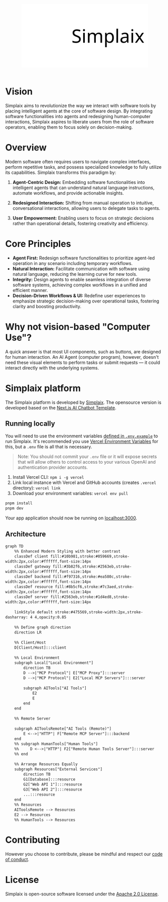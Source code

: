 <p align="center">
  <picture>
    <source media="(prefers-color-scheme: dark)" srcset="images/simplaix_logo.svg">
    <source media="(prefers-color-scheme: light)" srcset="images/simplaix_logo.svg">
    <img alt="Hugging Face Transformers Library" src="images/simplaix_logo.svg" width="400" height="200" style="max-width: 100%;">
  </picture>
  <br/>
  <br/>
</p>

# Vision

Simplaix aims to revolutionize the way we interact with software tools by placing intelligent agents at the core of software design. By integrating software functionalities into agents and redesigning human-computer interactions, Simplaix aspires to liberate users from the role of software operators, enabling them to focus solely on decision-making.

# Overview

Modern software often requires users to navigate complex interfaces, perform repetitive tasks, and possess specialized knowledge to fully utilize its capabilities. Simplaix transforms this paradigm by:

1. **Agent-Centric Design:** Embedding software functionalities into intelligent agents that can understand natural language instructions, automate workflows, and provide actionable insights.

2. **Redesigned Interaction:** Shifting from manual operation to intuitive, conversational interactions, allowing users to delegate tasks to agents.

3. **User Empowerment:** Enabling users to focus on strategic decisions rather than operational details, fostering creativity and efficiency.

# Core Principles

- **Agent First:** Redesign software functionalities to prioritize agent-led operation in any scenario including temporary workflows.
- **Natural Interaction:** Facilitate communication with software using natural language, reducing the learning curve for new tools.
- **Integrity:** Design agents to enable seamless integration of diverse software systems, achieving complex workflows in a unified and efficient manner.
- **Decision-Driven Workflows & UI:** Redefine user experiences to emphasize strategic decision-making over operational tasks, fostering clarity and boosting productivity.

# Why not vision-based "Computer Use"?

A quick answer is that most UI components, such as buttons, are designed for human interaction. An AI Agent (computer program), however, doesn't need these visual elements to perform tasks or submit requests — it could interact directly with the underlying systems.

# Simplaix platform

The Simplaix platform is developed by [Simplaix](https://simplaix.com). The opensource version is developed based on the [Next.js AI Chatbot Template](https://github.com/vercel/ai-chatbot).

## Running locally

You will need to use the environment variables [defined in `.env.example`](.env.example) to run Simplaix. It's recommended you use [Vercel Environment Variables](https://vercel.com/docs/projects/environment-variables) for this, but a `.env` file is all that is necessary.

> Note: You should not commit your `.env` file or it will expose secrets that will allow others to control access to your various OpenAI and authentication provider accounts.

1. Install Vercel CLI: `npm i -g vercel`
2. Link local instance with Vercel and GitHub accounts (creates `.vercel` directory): `vercel link`
3. Download your environment variables: `vercel env pull`

```bash
pnpm install
pnpm dev
```

Your app application should now be running on [localhost:3000](http://localhost:3000/).


## Architecture

```mermaid
graph TD
    %% Enhanced Modern Styling with better contrast
    classDef client fill:#10b981,stroke:#059669,stroke-width:2px,color:#ffffff,font-size:14px
    classDef gateway fill:#3b82f6,stroke:#2563eb,stroke-width:2px,color:#ffffff,font-size:14px
    classDef backend fill:#f97316,stroke:#ea580c,stroke-width:2px,color:#ffffff,font-size:14px
    classDef resource fill:#8b5cf6,stroke:#7c3aed,stroke-width:2px,color:#ffffff,font-size:14px
    classDef server fill:#2563eb,stroke:#1d4ed8,stroke-width:2px,color:#ffffff,font-size:14px

    linkStyle default stroke:#475569,stroke-width:2px,stroke-dasharray: 4 4,opacity:0.85

    %% Define graph direction
    direction LR

    %% Client/Host
    D[Client/Host]:::client

    %% Local Environment
    subgraph Local["Local Environment"]
        direction TB
        D -->|"MCP Protocol"| E["MCP Proxy"]:::server
        D -->|"MCP Protocol"| E2["Local MCP Servers"]:::server

        subgraph AITools["AI Tools"]
            E2
            E
        end
    end

    %% Remote Server

    subgraph AIToolsRemote["AI Tools (Remote)"]
        E <-->|"HTTP"| F["Remote MCP Server"]:::backend
    end
    %% subgraph HumanTools["Human Tools"]
    %%     D <-->|"HTTP"| F2["Remote Human Tools Server"]:::server
    %% end

    %% Arrange Resources Equally
    subgraph Resources["External Services"]
        direction TB
        G1[Database]:::resource
        G2["Web API 1"]:::resource
        G3["Web API 2"]:::resource
        ...:::resource
    end
    %% Resources
    AIToolsRemote --> Resources
    E2 --> Resources
    %% HumanTools --> Resources

```

# Contributing

However you choose to contribute, please be mindful and respect our [code of conduct](CODE_OF_CONDUCT.md).

# License

Simplaix is open-source software licensed under the [Apache 2.0 License](https://github.com/simplaix/simplaix?tab=Apache-2.0-1-ov-file).
